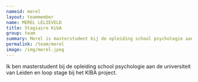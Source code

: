 ```yaml
---
nameid: merel
layout: teammember
name: MEREL LELIEVELD
title: Stagiaire KibA
group: team
summary: Merel is masterstudent bij de opleiding school psychologie aan de Universiteit Leiden en loopt stage bij het KIBA project.
permalink: /team/merel
image: /img/merel.jpeg
---
```


Ik ben masterstudent bij de opleiding school psychologie aan de universiteit van Leiden en loop stage bij het KIBA project.

